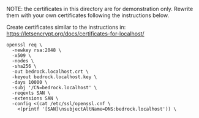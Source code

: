NOTE: the certificates in this directory are for demonstration only. Rewrite
them with your own certificates following the instructions below.

Create certificates similar to the instructions in:
https://letsencrypt.org/docs/certificates-for-localhost/

```
openssl req \
  -newkey rsa:2048 \
  -x509 \
  -nodes \
  -sha256 \
  -out bedrock.localhost.crt \
  -keyout bedrock.localhost.key \
  -days 10000 \
  -subj '/CN=bedrock.localhost' \
  -reqexts SAN \
  -extensions SAN \
  -config <(cat /etc/ssl/openssl.cnf \
    <(printf '[SAN]\nsubjectAltName=DNS:bedrock.localhost')) \
```
